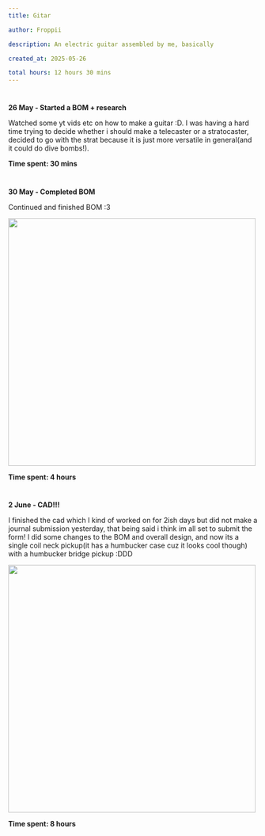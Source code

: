 ```yaml
---
title: Gitar

author: Froppii

description: An electric guitar assembled by me, basically

created_at: 2025-05-26

total hours: 12 hours 30 mins
---
```

#
**26 May - Started a BOM + research**

Watched some yt vids etc on how to make a guitar :D. I was having a hard time trying to decide whether i should make a telecaster or a stratocaster, decided to go with the strat because it is just more versatile in general(and it could do dive bombs!). 

**Time spent: 30 mins**
#
**30 May - Completed BOM**

Continued and finished BOM :3

<img src="https://hc-cdn.hel1.your-objectstorage.com/s/v3/8e906b5da1569fe05a573a4bcb6beb2ec4abc5f1_1748861649022.jpeg" width="500">

**Time spent: 4 hours**
#
**2 June - CAD!!!**

I finished the cad which I kind of worked on for 2ish days but did not make a journal submission yesterday, that being said i think im all set to submit the form! I did some changes to the BOM and overall design, and now its a single coil neck pickup(it has a humbucker case cuz it looks cool though) with a humbucker bridge pickup :DDD

<img src="https://hc-cdn.hel1.your-objectstorage.com/s/v3/886ce4f2d9699fafdd681f330ba158bf081463f7_image.png" width="500">

**Time spent: 8 hours**
